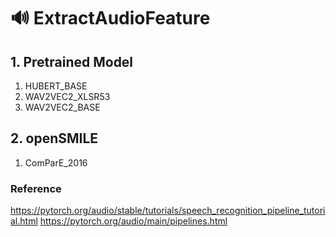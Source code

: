 # 🔊 ExtractAudioFeature


## 1. Pretrained Model 
1. HUBERT_BASE
2. WAV2VEC2_XLSR53
3. WAV2VEC2_BASE

## 2. openSMILE 
1. ComParE_2016


### Reference
https://pytorch.org/audio/stable/tutorials/speech_recognition_pipeline_tutorial.html
https://pytorch.org/audio/main/pipelines.html
